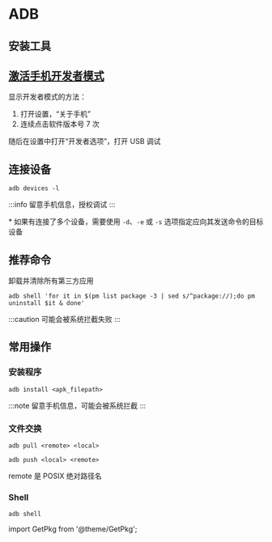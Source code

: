 # ADB

## 安装工具

<GetPkg name='adb' choco scoop />

## [激活手机开发者模式](https://developer.android.google.cn/studio/debug/dev-options)

显示开发者模式的方法：

1. 打开设置，“关于手机”
2. 连续点击软件版本号 7 次

随后在设置中打开“开发者选项”，打开 USB 调试

## 连接设备

    adb devices -l

:::info 留意手机信息，授权调试
:::

\* 如果有连接了多个设备，需要使用 `-d`、`-e` 或 `-s` 选项指定应向其发送命令的目标设备

## 推荐命令

卸载并清除所有第三方应用

    adb shell 'for it in $(pm list package -3 | sed s/^package://);do pm uninstall $it & done'

:::caution 可能会被系统拦截失败
:::

## 常用操作

### 安装程序

    adb install <apk_filepath>

:::note 留意手机信息，可能会被系统拦截
:::

### 文件交换

    adb pull <remote> <local>

    adb push <local> <remote>

remote 是 POSIX 绝对路径名

### Shell

    adb shell

import GetPkg from '@theme/GetPkg';
